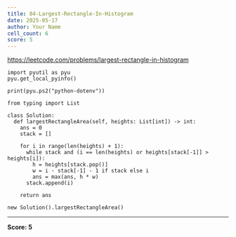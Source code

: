 ```yaml
---
title: 84-Largest-Rectangle-In-Histogram
date: 2025-05-17
author: Your Name
cell_count: 6
score: 5
---
```


https://leetcode.com/problems/largest-rectangle-in-histogram


```
import pyutil as pyu
pyu.get_local_pyinfo()
```


```
print(pyu.ps2("python-dotenv"))
```


```
from typing import List
```


```
class Solution:
  def largestRectangleArea(self, heights: List[int]) -> int:
    ans = 0
    stack = []

    for i in range(len(heights) + 1):
      while stack and (i == len(heights) or heights[stack[-1]] > heights[i]):
        h = heights[stack.pop()]
        w = i - stack[-1] - 1 if stack else i
        ans = max(ans, h * w)
      stack.append(i)

    return ans
```


```
new Solution().largestRectangleArea()
```


---
**Score: 5**